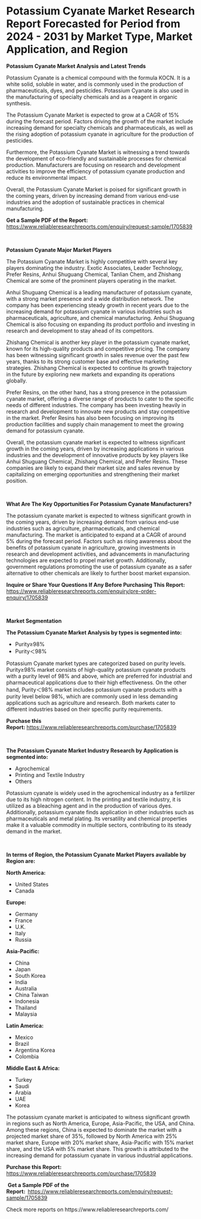 <p><h1>Potassium Cyanate Market Research Report Forecasted for Period from 2024 -  2031 by Market Type, Market Application, and Region</h1></p><p><strong>Potassium Cyanate Market Analysis and Latest Trends</strong></p>
<p><p>Potassium Cyanate is a chemical compound with the formula KOCN. It is a white solid, soluble in water, and is commonly used in the production of pharmaceuticals, dyes, and pesticides. Potassium Cyanate is also used in the manufacturing of specialty chemicals and as a reagent in organic synthesis.</p><p>The Potassium Cyanate Market is expected to grow at a CAGR of 15% during the forecast period. Factors driving the growth of the market include increasing demand for specialty chemicals and pharmaceuticals, as well as the rising adoption of potassium cyanate in agriculture for the production of pesticides.</p><p>Furthermore, the Potassium Cyanate Market is witnessing a trend towards the development of eco-friendly and sustainable processes for chemical production. Manufacturers are focusing on research and development activities to improve the efficiency of potassium cyanate production and reduce its environmental impact.</p><p>Overall, the Potassium Cyanate Market is poised for significant growth in the coming years, driven by increasing demand from various end-use industries and the adoption of sustainable practices in chemical manufacturing.</p></p>
<p><strong>Get a Sample PDF of the Report:&nbsp;</strong> <a href="https://www.reliableresearchreports.com/enquiry/request-sample/1705839">https://www.reliableresearchreports.com/enquiry/request-sample/1705839</a></p>
<p>&nbsp;</p>
<p><strong>Potassium Cyanate Major Market Players</strong></p>
<p><p>The Potassium Cyanate Market is highly competitive with several key players dominating the industry. Exotic Associates, Leader Technology, Prefer Resins, Anhui Shuguang Chemical, Tanlian Chem, and Zhishang Chemical are some of the prominent players operating in the market.</p><p>Anhui Shuguang Chemical is a leading manufacturer of potassium cyanate, with a strong market presence and a wide distribution network. The company has been experiencing steady growth in recent years due to the increasing demand for potassium cyanate in various industries such as pharmaceuticals, agriculture, and chemical manufacturing. Anhui Shuguang Chemical is also focusing on expanding its product portfolio and investing in research and development to stay ahead of its competitors.</p><p>Zhishang Chemical is another key player in the potassium cyanate market, known for its high-quality products and competitive pricing. The company has been witnessing significant growth in sales revenue over the past few years, thanks to its strong customer base and effective marketing strategies. Zhishang Chemical is expected to continue its growth trajectory in the future by exploring new markets and expanding its operations globally.</p><p>Prefer Resins, on the other hand, has a strong presence in the potassium cyanate market, offering a diverse range of products to cater to the specific needs of different industries. The company has been investing heavily in research and development to innovate new products and stay competitive in the market. Prefer Resins has also been focusing on improving its production facilities and supply chain management to meet the growing demand for potassium cyanate.</p><p>Overall, the potassium cyanate market is expected to witness significant growth in the coming years, driven by increasing applications in various industries and the development of innovative products by key players like Anhui Shuguang Chemical, Zhishang Chemical, and Prefer Resins. These companies are likely to expand their market size and sales revenue by capitalizing on emerging opportunities and strengthening their market position.</p></p>
<p>&nbsp;</p>
<p><strong>What Are The Key Opportunities For Potassium Cyanate Manufacturers?</strong></p>
<p><p>The potassium cyanate market is expected to witness significant growth in the coming years, driven by increasing demand from various end-use industries such as agriculture, pharmaceuticals, and chemical manufacturing. The market is anticipated to expand at a CAGR of around 5% during the forecast period. Factors such as rising awareness about the benefits of potassium cyanate in agriculture, growing investments in research and development activities, and advancements in manufacturing technologies are expected to propel market growth. Additionally, government regulations promoting the use of potassium cyanate as a safer alternative to other chemicals are likely to further boost market expansion.</p></p>
<p><strong>Inquire or Share Your Questions If Any Before Purchasing This Report:</strong> <a href="https://www.reliableresearchreports.com/enquiry/pre-order-enquiry/1705839">https://www.reliableresearchreports.com/enquiry/pre-order-enquiry/1705839</a></p>
<p>&nbsp;</p>
<p><strong>Market Segmentation</strong></p>
<p><strong>The Potassium Cyanate Market Analysis by types is segmented into:</strong></p>
<p><ul><li>Purity≥98%</li><li>Purity＜98%</li></ul></p>
<p><p>Potassium Cyanate market types are categorized based on purity levels. Purity≥98% market consists of high-quality potassium cyanate products with a purity level of 98% and above, which are preferred for industrial and pharmaceutical applications due to their high effectiveness. On the other hand, Purity＜98% market includes potassium cyanate products with a purity level below 98%, which are commonly used in less demanding applications such as agriculture and research. Both markets cater to different industries based on their specific purity requirements.</p></p>
<p><strong>Purchase this Report:&nbsp;</strong><a href="https://www.reliableresearchreports.com/purchase/1705839">https://www.reliableresearchreports.com/purchase/1705839</a></p>
<p>&nbsp;</p>
<p><strong>The Potassium Cyanate Market Industry Research by Application is segmented into:</strong></p>
<p><ul><li>Agrochemical</li><li>Printing and Textile Industry</li><li>Others</li></ul></p>
<p><p>Potassium cyanate is widely used in the agrochemical industry as a fertilizer due to its high nitrogen content. In the printing and textile industry, it is utilized as a bleaching agent and in the production of various dyes. Additionally, potassium cyanate finds application in other industries such as pharmaceuticals and metal plating. Its versatility and chemical properties make it a valuable commodity in multiple sectors, contributing to its steady demand in the market.</p></p>
<p>&nbsp;</p>
<p><strong>In terms of Region, the Potassium Cyanate Market Players available by Region are:</strong></p>
<p>
    <p> <strong> North America: </strong>
        <ul>
            <li>United States</li>
            <li>Canada</li>
        </ul>
        </p> 
    <p> <strong> Europe: </strong>
        <ul>
            <li>Germany</li>
            <li>France</li>
            <li>U.K.</li>
            <li>Italy</li>
            <li>Russia</li>
        </ul>
        </p> 
    <p> <strong> Asia-Pacific: </strong>
        <ul>
            <li>China</li>
            <li>Japan</li>
            <li>South Korea</li>
            <li>India</li>
            <li>Australia</li>
            <li>China Taiwan</li>
            <li>Indonesia</li>
            <li>Thailand</li>
            <li>Malaysia</li>
        </ul>
        </p> 
    <p> <strong> Latin America: </strong>
        <ul>
            <li>Mexico</li>
            <li>Brazil</li>
            <li>Argentina Korea</li>
            <li>Colombia</li>
        </ul>
        </p> 
    <p> <strong> Middle East & Africa: </strong>
        <ul>
            <li>Turkey</li>
            <li>Saudi</li>
            <li>Arabia</li>
            <li>UAE</li>
            <li>Korea</li>
        </ul>
    </p>
    </p>
<p><p>The potassium cyanate market is anticipated to witness significant growth in regions such as North America, Europe, Asia-Pacific, the USA, and China. Among these regions, China is expected to dominate the market with a projected market share of 35%, followed by North America with 25% market share, Europe with 20% market share, Asia-Pacific with 15% market share, and the USA with 5% market share. This growth is attributed to the increasing demand for potassium cyanate in various industrial applications.</p></p>
<p><strong>Purchase this Report: </strong><a href="https://www.reliableresearchreports.com/purchase/1705839">https://www.reliableresearchreports.com/purchase/1705839</a></p>
<p>&nbsp;<strong>Get a Sample PDF of the Report:&nbsp;&nbsp;</strong><a href="https://www.reliableresearchreports.com/enquiry/request-sample/1705839">https://www.reliableresearchreports.com/enquiry/request-sample/1705839</a></p>
<p><strong></strong></p>
<p>Check more reports on https://www.reliableresearchreports.com/</p>